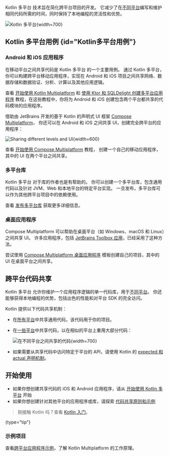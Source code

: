 [//]: # (title: Kotlin 多平台)
[//]: # (描述：Kotlin Multiplatform 允许创建适用于桌面、Web 和移动设备的跨平台应用程序。在保持本地用户体验的同时共享应用逻辑。)

Kotlin 多平台 技术旨在简化跨平台项目的开发。
它减少了在[不同平台](#Kotlin多平台用例)编写和维护相同代码所需的时间，同时保持了本地编程的灵活性和优势。

![Kotlin 多平台](kotlin-multiplatform.svg){width=700}

## Kotlin 多平台用例 {id="Kotlin多平台用例"}

### Android 和 iOS 应用程序

在移动平台之间共享代码是 Kotlin 多平台 的一个主要用例。
通过 Kotlin 多平台，你可以构建跨平台移动应用程序，实现在 Android 和 iOS 项目之间共享网络、数据存储和数据验证、分析、计算以及其他应用逻辑。

查看 [开始使用 Kotlin Multiplatform](https://www.jetbrains.com/help/kotlin-multiplatform-dev/multiplatform-getting-started.html)
和 [使用 Ktor 和 SQLDelight 创建多平台应用程序](https://www.jetbrains.com/help/kotlin-multiplatform-dev/multiplatform-ktor-sqldelight.html)
教程，在这些教程中，你将为 Android 和 iOS 创建包含两个平台都共享的代码模块的应用程序。

借助由 JetBrains 开发的基于 Kotlin 的声明式 UI 框架 [Compose Multiplatform](https://www.jetbrains.com/lp/compose-multiplatform/)，
你还可以在 Android 和 iOS 之间共享 UI，创建完全跨平台的应用程序：

![Sharing different levels and UI](multiplatform-compose.svg){width=600}

查看 [开始使用 Compose Multiplatform](https://github.com/JetBrains/compose-multiplatform-ios-android-template/#readme) 教程，
创建一个自己的移动应用程序，其中的 UI 在两个平台之间共享。

### 多平台库

Kotlin 多平台 对于库的作者也是有帮助的。
你可以创建一个多平台库，包含通用代码以及针对 JVM、Web 和本地平台的特定平台实现。
一旦发布，多平台库可以作为其他跨平台项目中的依赖使用。

查看 [发布多平台库](multiplatform-publish-lib.md) 获取更多详细信息。

### 桌面应用程序

Compose Multiplatform 可以帮助在桌面平台（如 Windows、macOS 和 Linux）之间共享 UI。
许多应用程序，包括 [JetBrains Toolbox 应用](https://blog.jetbrains.com/kotlin/2021/12/compose-multiplatform-toolbox-case-study/)，已经采用了这种方法。

尝试使用 [Compose Multiplatform 桌面应用程序](https://github.com/JetBrains/compose-multiplatform-desktop-template#readme) 模板创建自己的项目，其中的 UI 在桌面平台之间共享。

## 跨平台代码共享

Kotlin 多平台 允许你维护一个应用程序逻辑的单一代码库，用于[不同平台](multiplatform-dsl-reference.md#targets)。
你还能够获得本地编程的优势，包括出色的性能和对平台 SDK 的完全访问。

Kotlin 提供以下代码共享机制：

* 在[所有平台](multiplatform-share-on-platforms.md#share-code-on-all-platforms)中共享通用代码，该代码用于你的项目。
* 在[一些平台](multiplatform-share-on-platforms.md#share-code-on-similar-platforms)中共享代码，以在相似的平台上重用大部分代码：

  ![在不同平台之间共享的代码](kotlin-multiplatform-hierarchical-structure.svg){width=700}

* 如果需要从共享代码中访问特定于平台的 API，请使用 Kotlin 的 [expected 和 actual 声明机制](multiplatform-expect-actual.md)。

## 开始使用

* 如果你想创建共享代码的 iOS 和 Android 应用程序，请从 [开始使用 Kotlin 多平台](https://www.jetbrains.com/help/kotlin-multiplatform-dev/multiplatform-getting-started.html) 开始
* 如果你想创建针对其他平台的应用程序或库，请探索 [代码共享原则和示例](multiplatform-share-on-platforms.md)

> 刚接触 Kotlin 吗？查看 [Kotlin 入门](getting-started.md)。
>
{type="tip"}

### 示例项目

查看[跨平台应用程序示例](https://www.jetbrains.com/help/kotlin-multiplatform-dev/multiplatform-samples.html)，了解 Kotlin Multiplatform 的工作原理。
